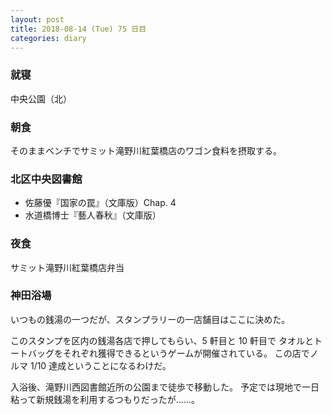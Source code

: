 ```yaml
---
layout: post
title: 2018-08-14 (Tue) 75 日目
categories: diary
---
```


### 就寝

中央公園（北）

### 朝食

そのままベンチでサミット滝野川紅葉橋店のワゴン食料を摂取する。

### 北区中央図書館

* 佐藤優『国家の罠』（文庫版）Chap. 4
* 水道橋博士『藝人春秋』（文庫版）

### 夜食

サミット滝野川紅葉橋店弁当

### 神田浴場

いつもの銭湯の一つだが、スタンプラリーの一店舗目はここに決めた。

このスタンプを区内の銭湯各店で押してもらい、5 軒目と 10 軒目で
タオルとトートバッグをそれぞれ獲得できるというゲームが開催されている。
この店でノルマ 1/10 達成ということになるわけだ。

入浴後、滝野川西図書館近所の公園まで徒歩で移動した。
予定では現地で一日粘って新規銭湯を利用するつもりだったが……。
